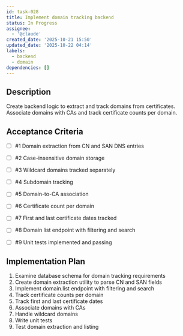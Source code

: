 ```yaml
---
id: task-028
title: Implement domain tracking backend
status: In Progress
assignee:
  - '@claude'
created_date: '2025-10-21 15:50'
updated_date: '2025-10-22 04:14'
labels:
  - backend
  - domain
dependencies: []
---
```


## Description

<!-- SECTION:DESCRIPTION:BEGIN -->
Create backend logic to extract and track domains from certificates. Associate domains with CAs and track certificate counts per domain.
<!-- SECTION:DESCRIPTION:END -->

## Acceptance Criteria
<!-- AC:BEGIN -->
- [ ] #1 Domain extraction from CN and SAN DNS entries
- [ ] #2 Case-insensitive domain storage
- [ ] #3 Wildcard domains tracked separately
- [ ] #4 Subdomain tracking
- [ ] #5 Domain-to-CA association
- [ ] #6 Certificate count per domain
- [ ] #7 First and last certificate dates tracked
- [ ] #8 Domain list endpoint with filtering and search

- [ ] #9 Unit tests implemented and passing
<!-- AC:END -->

## Implementation Plan

<!-- SECTION:PLAN:BEGIN -->
1. Examine database schema for domain tracking requirements
2. Create domain extraction utility to parse CN and SAN fields
3. Implement domain.list endpoint with filtering and search
4. Track certificate counts per domain
5. Track first and last certificate dates
6. Associate domains with CAs
7. Handle wildcard domains
8. Write unit tests
9. Test domain extraction and listing
<!-- SECTION:PLAN:END -->
